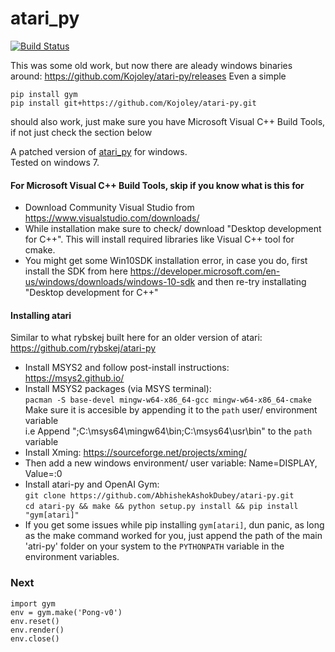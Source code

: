 # atari_py

[![Build Status](https://travis-ci.org/openai/atari-py.svg?branch=master)](https://travis-ci.org/openai/atari-py)


This was some old work, but now there are aleady windows binaries around: https://github.com/Kojoley/atari-py/releases
Even a simple
```
pip install gym
pip install git+https://github.com/Kojoley/atari-py.git
```
should also work, just make sure you have Microsoft Visual C++ Build Tools, if not just check the section below

A patched version of [atari_py](https://github.com/openai/atari-py) for windows.
<br/>Tested on windows 7.

#### For Microsoft Visual C++ Build Tools, skip if you know what is this for
  - Download Community Visual Studio from https://www.visualstudio.com/downloads/
  - While installation make sure to check/ download "Desktop development for C++". This will install required libraries like Visual C++ tool for cmake.
  - You might get some Win10SDK installation error, in case you do, first install the SDK from here https://developer.microsoft.com/en-us/windows/downloads/windows-10-sdk and then re-try installating "Desktop development for C++"


#### Installing atari
Similar to what rybskej built here for an older version of atari: https://github.com/rybskej/atari-py
  - Install MSYS2 and follow post-install instructions: https://msys2.github.io/
  - Install MSYS2 packages (via MSYS terminal): <br/>```pacman -S base-devel mingw-w64-x86_64-gcc mingw-w64-x86_64-cmake```<br/>Make sure it is accesible by appending it to the ```path``` user/ environment variable <br>i.e Append ";C:\msys64\mingw64\bin;C:\msys64\usr\bin" to the ```path``` variable<br/> 
  - Install Xming: https://sourceforge.net/projects/xming/
  - Then add a new windows environment/ user variable: Name=DISPLAY, Value=:0
  - Install atari-py and OpenAI Gym:<br/> ```git clone https://github.com/AbhishekAshokDubey/atari-py.git```<br/> ```cd atari-py && make && python setup.py install && pip install "gym[atari]"```
  - If you get some issues while pip installing ```gym[atari]```, dun panic, as long as the make command worked for you, just append the path of the main 'atri-py' folder on your system to the ```PYTHONPATH``` variable in the environment variables.


### Next
```
import gym
env = gym.make('Pong-v0')
env.reset()
env.render()
env.close()
```
